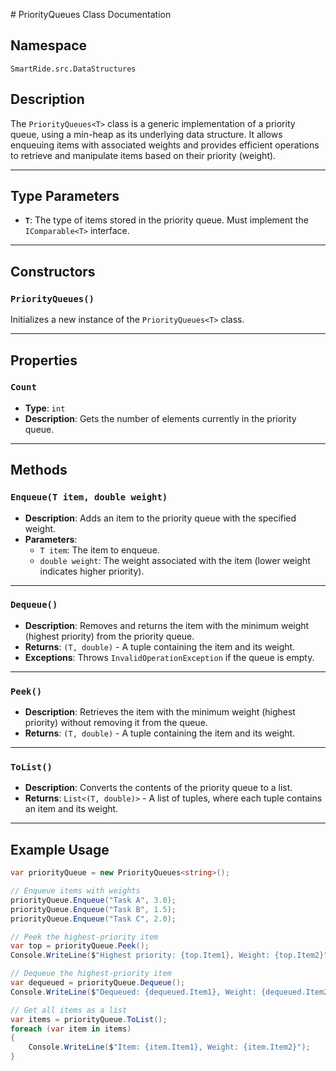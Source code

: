 ﻿﻿# PriorityQueues Class Documentation

## Namespace
`SmartRide.src.DataStructures`

## Description
The `PriorityQueues<T>` class is a generic implementation of a priority queue, using a min-heap as its underlying data structure. It allows enqueuing items with associated weights and provides efficient operations to retrieve and manipulate items based on their priority (weight).

---

## Type Parameters
- **`T`**: The type of items stored in the priority queue. Must implement the `IComparable<T>` interface.

---

## Constructors
### `PriorityQueues()`
Initializes a new instance of the `PriorityQueues<T>` class.

---

## Properties
### `Count`
- **Type**: `int`
- **Description**: Gets the number of elements currently in the priority queue.

---

## Methods
### `Enqueue(T item, double weight)`
- **Description**: Adds an item to the priority queue with the specified weight.
- **Parameters**:
  - `T item`: The item to enqueue.
  - `double weight`: The weight associated with the item (lower weight indicates higher priority).

---

### `Dequeue()`
- **Description**: Removes and returns the item with the minimum weight (highest priority) from the priority queue.
- **Returns**: `(T, double)` - A tuple containing the item and its weight.
- **Exceptions**: Throws `InvalidOperationException` if the queue is empty.

---

### `Peek()`
- **Description**: Retrieves the item with the minimum weight (highest priority) without removing it from the queue.
- **Returns**: `(T, double)` - A tuple containing the item and its weight.

---

### `ToList()`
- **Description**: Converts the contents of the priority queue to a list.
- **Returns**: `List<(T, double)>` - A list of tuples, where each tuple contains an item and its weight.

---

## Example Usage
```csharp
var priorityQueue = new PriorityQueues<string>();

// Enqueue items with weights
priorityQueue.Enqueue("Task A", 3.0);
priorityQueue.Enqueue("Task B", 1.5);
priorityQueue.Enqueue("Task C", 2.0);

// Peek the highest-priority item
var top = priorityQueue.Peek();
Console.WriteLine($"Highest priority: {top.Item1}, Weight: {top.Item2}");

// Dequeue the highest-priority item
var dequeued = priorityQueue.Dequeue();
Console.WriteLine($"Dequeued: {dequeued.Item1}, Weight: {dequeued.Item2}");

// Get all items as a list
var items = priorityQueue.ToList();
foreach (var item in items)
{
    Console.WriteLine($"Item: {item.Item1}, Weight: {item.Item2}");
}
```
